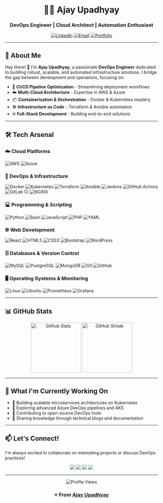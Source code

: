 <div align="center">

# 👨‍💻 Ajay Upadhyay

### DevOps Engineer | Cloud Architect | Automation Enthusiast

[![LinkedIn](https://img.shields.io/badge/LinkedIn-Connect-0A66C2?style=for-the-badge&logo=linkedin)](YOUR_LINKEDIN_URL)
[![Email](https://img.shields.io/badge/Email-Contact-EA4335?style=for-the-badge&logo=gmail&logoColor=white)](mailto:YOUR_EMAIL)
[![Portfolio](https://img.shields.io/badge/Portfolio-Visit-4285F4?style=for-the-badge&logo=google-chrome&logoColor=white)](YOUR_PORTFOLIO_URL)

</div>

---

## 🚀 About Me

Hey there! 👋 I'm **Ajay Upadhyay**, a passionate **DevOps Engineer** dedicated to building robust, scalable, and automated infrastructure solutions. I bridge the gap between development and operations, focusing on:

- 🔄 **CI/CD Pipeline Optimization** - Streamlining deployment workflows
- ☁️ **Multi-Cloud Architecture** - Expertise in AWS & Azure
- 📦 **Containerization & Orchestration** - Docker & Kubernetes mastery
- 🛠️ **Infrastructure as Code** - Terraform & Ansible automation
- 🌐 **Full-Stack Development** - Building end-to-end solutions

---

## 🛠️ Tech Arsenal

### ☁️ Cloud Platforms
<p>
  <img src="https://img.shields.io/badge/AWS-FF9900?style=for-the-badge&logo=amazonaws&logoColor=white" alt="AWS">
  <img src="https://img.shields.io/badge/Azure-0078D4?style=for-the-badge&logo=microsoftazure&logoColor=white" alt="Azure">
</p>

### 🔧 DevOps & Infrastructure
<p>
  <img src="https://img.shields.io/badge/Docker-2496ED?style=for-the-badge&logo=docker&logoColor=white" alt="Docker">
  <img src="https://img.shields.io/badge/Kubernetes-326CE5?style=for-the-badge&logo=kubernetes&logoColor=white" alt="Kubernetes">
  <img src="https://img.shields.io/badge/Terraform-7B42BC?style=for-the-badge&logo=terraform&logoColor=white" alt="Terraform">
  <img src="https://img.shields.io/badge/Ansible-EE0000?style=for-the-badge&logo=ansible&logoColor=white" alt="Ansible">
  <img src="https://img.shields.io/badge/Jenkins-D24939?style=for-the-badge&logo=jenkins&logoColor=white" alt="Jenkins">
  <img src="https://img.shields.io/badge/GitHub_Actions-2088FF?style=for-the-badge&logo=githubactions&logoColor=white" alt="GitHub Actions">
  <img src="https://img.shields.io/badge/GitLab_CI-FC6D26?style=for-the-badge&logo=gitlab&logoColor=white" alt="GitLab CI">
  <img src="https://img.shields.io/badge/NGINX-009639?style=for-the-badge&logo=nginx&logoColor=white" alt="NGINX">
</p>

### 💻 Programming & Scripting
<p>
  <img src="https://img.shields.io/badge/Python-3776AB?style=for-the-badge&logo=python&logoColor=white" alt="Python">
  <img src="https://img.shields.io/badge/Bash-4EAA25?style=for-the-badge&logo=gnubash&logoColor=white" alt="Bash">
  <img src="https://img.shields.io/badge/JavaScript-F7DF1E?style=for-the-badge&logo=javascript&logoColor=black" alt="JavaScript">
  <img src="https://img.shields.io/badge/PHP-777BB4?style=for-the-badge&logo=php&logoColor=white" alt="PHP">
  <img src="https://img.shields.io/badge/YAML-CB171E?style=for-the-badge&logo=yaml&logoColor=white" alt="YAML">
</p>

### 🌐 Web Development
<p>
  <img src="https://img.shields.io/badge/React-61DAFB?style=for-the-badge&logo=react&logoColor=black" alt="React">
  <img src="https://img.shields.io/badge/HTML5-E34F26?style=for-the-badge&logo=html5&logoColor=white" alt="HTML5">
  <img src="https://img.shields.io/badge/CSS3-1572B6?style=for-the-badge&logo=css3&logoColor=white" alt="CSS3">
  <img src="https://img.shields.io/badge/Bootstrap-7952B3?style=for-the-badge&logo=bootstrap&logoColor=white" alt="Bootstrap">
  <img src="https://img.shields.io/badge/WordPress-21759B?style=for-the-badge&logo=wordpress&logoColor=white" alt="WordPress">
</p>

### 🗄️ Databases & Version Control
<p>
  <img src="https://img.shields.io/badge/MySQL-4479A1?style=for-the-badge&logo=mysql&logoColor=white" alt="MySQL">
  <img src="https://img.shields.io/badge/PostgreSQL-336791?style=for-the-badge&logo=postgresql&logoColor=white" alt="PostgreSQL">
  <img src="https://img.shields.io/badge/MongoDB-47A248?style=for-the-badge&logo=mongodb&logoColor=white" alt="MongoDB">
  <img src="https://img.shields.io/badge/Git-F05032?style=for-the-badge&logo=git&logoColor=white" alt="Git">
  <img src="https://img.shields.io/badge/GitHub-181717?style=for-the-badge&logo=github&logoColor=white" alt="GitHub">
</p>

### 🖥️ Operating Systems & Monitoring
<p>
  <img src="https://img.shields.io/badge/Linux-FCC624?style=for-the-badge&logo=linux&logoColor=black" alt="Linux">
  <img src="https://img.shields.io/badge/Ubuntu-E95420?style=for-the-badge&logo=ubuntu&logoColor=white" alt="Ubuntu">
  <img src="https://img.shields.io/badge/Prometheus-E6522C?style=for-the-badge&logo=prometheus&logoColor=white" alt="Prometheus">
  <img src="https://img.shields.io/badge/Grafana-F46800?style=for-the-badge&logo=grafana&logoColor=white" alt="Grafana">
</p>

---

## 📊 GitHub Stats

<div align="center">
  <img src="https://github-readme-stats.vercel.app/api?username=YOUR_GITHUB_USERNAME&show_icons=true&theme=radical" alt="GitHub Stats" height="165">
  <img src="https://github-readme-streak-stats.herokuapp.com/?user=YOUR_GITHUB_USERNAME&theme=radical" alt="GitHub Streak" height="165">
</div>

---

## 🎯 What I'm Currently Working On

- 🔭 Building scalable microservices architectures on Kubernetes
- 🌱 Exploring advanced Azure DevOps pipelines and AKS
- 👯 Contributing to open-source DevOps tools
- 💬 Sharing knowledge through technical blogs and documentation

---

## 📫 Let's Connect!

I'm always excited to collaborate on interesting projects or discuss DevOps practices!

<p align="center">
  <a href="YOUR_LINKEDIN_URL"><img src="https://img.shields.io/badge/-LinkedIn-0A66C2?style=for-the-badge&logo=linkedin&logoColor=white"></a>
  <a href="mailto:YOUR_EMAIL"><img src="https://img.shields.io/badge/-Email-EA4335?style=for-the-badge&logo=gmail&logoColor=white"></a>
  <a href="YOUR_TWITTER_URL"><img src="https://img.shields.io/badge/-Twitter-1DA1F2?style=for-the-badge&logo=twitter&logoColor=white"></a>
  <a href="YOUR_PORTFOLIO_URL"><img src="https://img.shields.io/badge/-Portfolio-4285F4?style=for-the-badge&logo=google-chrome&logoColor=white"></a>
</p>

---

<div align="center">
  <img src="https://komarev.com/ghpvc/?username=YOUR_GITHUB_USERNAME&color=blueviolet&style=for-the-badge" alt="Profile Views">
  
  ### ⭐️ From [Ajay Upadhyay](https://github.com/YOUR_GITHUB_USERNAME)
</div>
